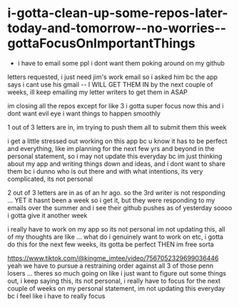 # i-gotta-clean-up-some-repos-later-today-and-tomorrow--no-worries--gottaFocusOnImportantThings

* i have to email some ppl i dont want them poking around on my github

letters requested, i just need jim's work email so i asked him bc the app says i cant use his gmail -- I WILL GET THEM IN by the next couple of weeks, ill keep emailing my letter writers to get them in ASAP

im closing all the repos except for like 3 i gotta super focus now this and i dont want evil eye i want things to happen smoothly

1 out of 3 letters are in, im trying to push them all to submit them this week

i get a little stressed out working on this app bc u know it has to be perfect and everything, like im planning for the next few yrs and beyond in the personal statement, so i may not update this everyday bc im just thinking about my app and writing things down and ideas, and i dont want to share them bc i dunno who is out there and with what intentions, its very complicated, its not personal

2 out of 3 letters are in as of an hr ago. so the 3rd writer is not responding ... YET it hasnt been a week so i get it, but they were responding to my emails over the summer and i see their github pushes as of yesterday soooo i gotta give it another week

i really have to work on my app so its not personal im not updating this, all of my thoughts are like ... what do i genuinely want to work on etc, i gotta do this for the next few weeks, its gotta be perfect THEN im free sorta

https://www.tiktok.com/@kingme_imtee/video/7567052329699036446 yeah we have to pursue a restraining order against all 3 of those penn losers ... theres so much going on like i just want to figure out some things out, i keep saying this, its not personal, i really have to focus for the next couple of weeks on my personal statement, im not updating this everyday bc i feel like i have to really focus
